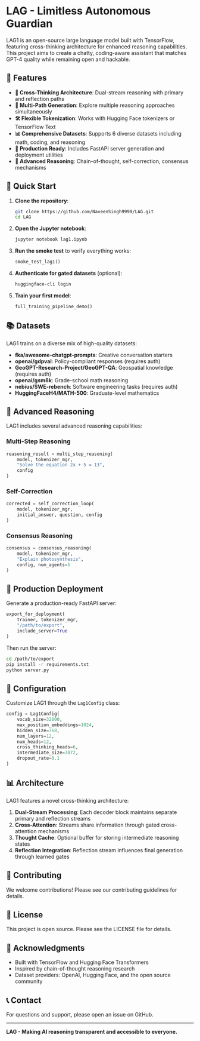 # LAG - Limitless Autonomous Guardian

LAG1 is an open-source large language model built with TensorFlow, featuring cross-thinking architecture for enhanced reasoning capabilities. This project aims to create a chatty, coding-aware assistant that matches GPT-4 quality while remaining open and hackable.

## 🌟 Features

- **🧠 Cross-Thinking Architecture**: Dual-stream reasoning with primary and reflection paths
- **🔄 Multi-Path Generation**: Explore multiple reasoning approaches simultaneously  
- **🛠️ Flexible Tokenization**: Works with Hugging Face tokenizers or TensorFlow Text
- **📊 Comprehensive Datasets**: Supports 6 diverse datasets including math, coding, and reasoning
- **🚀 Production Ready**: Includes FastAPI server generation and deployment utilities
- **🔧 Advanced Reasoning**: Chain-of-thought, self-correction, consensus mechanisms

## 🚀 Quick Start

1. **Clone the repository**:
   ```bash
   git clone https://github.com/NaveenSingh9999/LAG.git
   cd LAG
   ```

2. **Open the Jupyter notebook**:
   ```bash
   jupyter notebook lag1.ipynb
   ```

3. **Run the smoke test** to verify everything works:
   ```python
   smoke_test_lag1()
   ```

4. **Authenticate for gated datasets** (optional):
   ```bash
   huggingface-cli login
   ```

5. **Train your first model**:
   ```python
   full_training_pipeline_demo()
   ```

## 📚 Datasets

LAG1 trains on a diverse mix of high-quality datasets:

- **fka/awesome-chatgpt-prompts**: Creative conversation starters
- **openai/gdpval**: Policy-compliant responses (requires auth)
- **GeoGPT-Research-Project/GeoGPT-QA**: Geospatial knowledge (requires auth)
- **openai/gsm8k**: Grade-school math reasoning
- **nebius/SWE-rebench**: Software engineering tasks (requires auth)
- **HuggingFaceH4/MATH-500**: Graduate-level mathematics

## 🧠 Advanced Reasoning

LAG1 includes several advanced reasoning capabilities:

### Multi-Step Reasoning
```python
reasoning_result = multi_step_reasoning(
    model, tokenizer_mgr, 
    "Solve the equation 2x + 5 = 13", 
    config
)
```

### Self-Correction
```python
corrected = self_correction_loop(
    model, tokenizer_mgr, 
    initial_answer, question, config
)
```

### Consensus Reasoning
```python
consensus = consensus_reasoning(
    model, tokenizer_mgr, 
    "Explain photosynthesis", 
    config, num_agents=5
)
```

## 🚀 Production Deployment

Generate a production-ready FastAPI server:

```python
export_for_deployment(
    trainer, tokenizer_mgr, 
    "/path/to/export", 
    include_server=True
)
```

Then run the server:
```bash
cd /path/to/export
pip install -r requirements.txt
python server.py
```

## 🔧 Configuration

Customize LAG1 through the `Lag1Config` class:

```python
config = Lag1Config(
    vocab_size=32000,
    max_position_embeddings=1024,
    hidden_size=768,
    num_layers=12,
    num_heads=12,
    cross_thinking_heads=6,
    intermediate_size=3072,
    dropout_rate=0.1
)
```

## 📊 Architecture

LAG1 features a novel cross-thinking architecture:

1. **Dual-Stream Processing**: Each decoder block maintains separate primary and reflection streams
2. **Cross-Attention**: Streams share information through gated cross-attention mechanisms
3. **Thought Cache**: Optional buffer for storing intermediate reasoning states
4. **Reflection Integration**: Reflection stream influences final generation through learned gates

## 🤝 Contributing

We welcome contributions! Please see our contributing guidelines for details.

## 📄 License

This project is open source. Please see the LICENSE file for details.

## 🙏 Acknowledgments

- Built with TensorFlow and Hugging Face Transformers
- Inspired by chain-of-thought reasoning research
- Dataset providers: OpenAI, Hugging Face, and the open source community

## 📞 Contact

For questions and support, please open an issue on GitHub.

---

**LAG - Making AI reasoning transparent and accessible to everyone.**